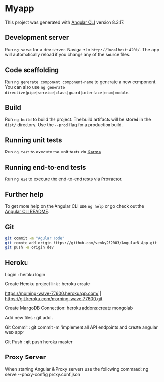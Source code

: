 # Myapp

This project was generated with [Angular CLI](https://github.com/angular/angular-cli) version 8.3.17.

## Development server

Run `ng serve` for a dev server. Navigate to `http://localhost:4200/`. The app will automatically reload if you change any of the source files.

## Code scaffolding

Run `ng generate component component-name` to generate a new component. You can also use `ng generate directive|pipe|service|class|guard|interface|enum|module`.

## Build

Run `ng build` to build the project. The build artifacts will be stored in the `dist/` directory. Use the `--prod` flag for a production build.

## Running unit tests

Run `ng test` to execute the unit tests via [Karma](https://karma-runner.github.io).

## Running end-to-end tests

Run `ng e2e` to execute the end-to-end tests via [Protractor](http://www.protractortest.org/).

## Further help

To get more help on the Angular CLI use `ng help` or go check out the [Angular CLI README](https://github.com/angular/angular-cli/blob/master/README.md).

## Git

```bash
git commit -m "Agular Code"
git remote add origin https://github.com/venky252003/Angular8_App.git
git push -u origin dev
```

## Heroku

Login : heroku login

Create Heroku project link : heroku create

https://morning-wave-77600.herokuapp.com/ | https://git.heroku.com/morning-wave-77600.git

Create MangoDB Connection: heroku addons:create mongolab

Add new files : git add .

Git Commit : git commit -m 'implement all API endpoints and create angular web app'

Git Push : git push heroku master

## Proxy Server

When starting Angular & Proxy servers use the following command: ng serve --proxy-config proxy.conf.json


